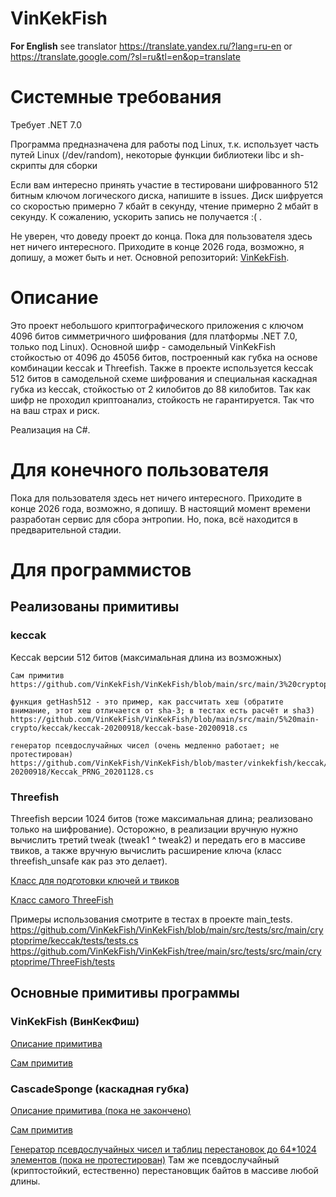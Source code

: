 # VinKekFish

__For English__ see translator
https://translate.yandex.ru/?lang=ru-en
or
https://translate.google.com/?sl=ru&tl=en&op=translate

# Системные требования
Требует .NET 7.0

Программа предназначена для работы под Linux, т.к. использует часть путей Linux (/dev/random), некоторые функции библиотеки libc и sh-скрипты для сборки


Если вам интересно принять участие в тестировани шифрованного 512 битным ключом логического диска, напишите в issues. Диск шифруется со скоростью примерно 7 кбайт в секунду, чтение примерно 2 мбайт в секунду. К сожалению, ускорить запись не получается :( .

Не уверен, что доведу проект до конца.
Пока для пользователя здесь нет ничего интересного. Приходите в конце 2026 года, возможно, я допишу, а может быть и нет.
Основной репозиторий: [VinKekFish](https://github.com/VinKekFish/VinKekFish).

# Описание
Это проект небольшого криптографического приложения с ключом 4096 битов симметричного шифрования (для платформы .NET 7.0, только под Linux). Основной шифр - самодельный VinKekFish стойкостью от 4096 до 45056 битов, построенный как губка на основе комбинации keccak и Threefish.
Также в проекте используется keccak 512 битов в самодельной схеме шифрования и специальная каскадная губка из keccak, стойкостью от 2 килобитов до 88 килобитов.
Так как шифр не проходил криптоанализ, стойкость не гарантируется. Так что на ваш страх и риск.

Реализация на C#.

# Для конечного пользователя
Пока для пользователя здесь нет ничего интересного. Приходите в конце 2026 года, возможно, я допишу.
В настоящий момент времени разработан сервис для сбора энтропии. Но, пока, всё находится в предварительной стадии.

# Для программистов

## Реализованы примитивы

### keccak
Keccak версии 512 битов (максимальная длина из возможных)

	Сам примитив
	https://github.com/VinKekFish/VinKekFish/blob/main/src/main/3%20cryptoprime/keccak/KeccakPrime.cs

	функция getHash512 - это пример, как рассчитать хеш (обратите внимание, этот хеш отличается от sha-3; в тестах есть расчёт и sha3)
	https://github.com/VinKekFish/VinKekFish/blob/main/src/main/5%20main-crypto/keccak/keccak-20200918/keccak-base-20200918.cs

	генератор псевдослучайных чисел (очень медленно работает; не протестирован)
	https://github.com/VinKekFish/VinKekFish/blob/master/vinkekfish/keccak/keccak-20200918/Keccak_PRNG_20201128.cs

### Threefish
Threefish версии 1024 битов (тоже максимальная длина; реализовано только на шифрование). Осторожно, в реализации вручную нужно вычислить третий tweak (tweak1 ^ tweak2) и передать его в массиве твиков, а также вручную вычислить расширение ключа (класс threefish_unsafe как раз это делает).

[Класс для подготовки ключей и твиков](https://github.com/VinKekFish/VinKekFish/blob/main/src/main/3%20cryptoprime/ThreeFish/threefish_unsafe.cs)

[Класс самого ThreeFish](https://github.com/VinKekFish/VinKekFish/blob/main/src/main/3%20cryptoprime/ThreeFish/Threefish_Static_Generated.cs)


Примеры использования смотрите в тестах в проекте main_tests.
	https://github.com/VinKekFish/VinKekFish/blob/main/src/tests/src/main/cryptoprime/keccak/tests/tests.cs
 	https://github.com/VinKekFish/VinKekFish/tree/main/src/tests/src/main/cryptoprime/ThreeFish/tests

## Основные примитивы программы
### VinKekFish (ВинКекФиш)
[Описание примитива](https://github.com/VinKekFish/VinKekFish/blob/main/Docs/Dev/Crypto/VinKekFish/Description/VinKekFish.md)

[Сам примитив](https://github.com/VinKekFish/VinKekFish/tree/main/src/main/5%20main-crypto/VinKekFish/VinKekFish-kn-20210525)

### CascadeSponge (каскадная губка)
[Описание примитива (пока не закончено)](https://github.com/VinKekFish/VinKekFish/blob/main/Docs/Dev/Crypto/VinKekFish/Description/cascadeSponge.md)

[Сам примитив](https://github.com/VinKekFish/VinKekFish/tree/main/src/main/5%20main-crypto/CascadeSponge/20230930mt)

[Генератор псевдослучайных чисел и таблиц перестановок до 64*1024 элементов (пока не протестирован)](https://github.com/VinKekFish/VinKekFish/blob/main/src/main/5%20main-crypto/CascadeSponge/20230905/CascadeSponge-1t_prng.cs)
Там же псевдослучайный (криптостойкий, естественно) перестановщик байтов в массиве любой длины.

